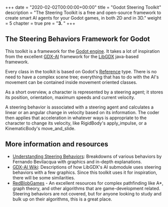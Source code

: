 +++
date = "2020-02-02T00:00:00+00:00"
title = "Godot Steering Toolkit"
description = "The Steering Toolkit is a free and open-source framework to create smart AI agents for your Godot games, in both 2D and in 3D."
weight = 5
chapter = true
pre = "<b>3. </b>"
+++

## The Steering Behaviors Framework for Godot ##

This toolkit is a framework for the [Godot engine](https://godotengine.org/). It takes a lot of inspiration from the excellent [GDX-AI](https://github.com/libgdx/gdx-ai) framework for the [LibGDX](https://libgdx.badlogicgames.com/) java-based framework. 

Every class in the toolkit is based on Godot's [Reference](https://docs.godotengine.org/en/latest/classes/class_reference.html) type. There is no need to have a complex scene tree; everything that has to do with the AI's movement can be contained inside movement oriented classes.

As a short overview, a character is represented by a steering agent; it stores its position, orientation, maximum speeds and current velocity. 

A steering behavior is associated with a steering agent and calculates a linear or an angular change in velocity based on its information. The coder then applies that acceleration in whatever ways is appropriate to the character to change its velocity, like RigidBody's apply_impulse, or a KinematicBody's move_and_slide.

## More information and resources ##

- [Understanding Steering Behaviors](https://gamedevelopment.tutsplus.com/series/understanding-steering-behaviors--gamedev-12732): Breakdowns of various behaviors by Fernando Bevilacqua with graphics and in-depth explanations.
- [GDX-AI Wiki](https://github.com/libgdx/gdx-ai/wiki/Steering-Behaviors): Descriptions of how LibGDX's AI submodule uses steering behaviors with a few graphics. Since this toolkit uses it for inspiration, there will be some similarities.
- [RedBlobGames](https://www.redblobgames.com/) - An excellent resources for complex pathfinding like A\*, graph theory, and other algorithms that are game-development related. Steering behaviors are not covered, but for anyone looking to study and bulk up on their algorithms, this is a great place.
